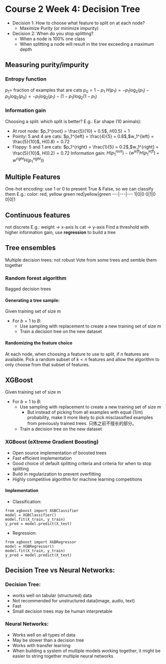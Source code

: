# Course 2 Week 4: Decision Tree

+ Decision 1: How to choose what feature to split on at each node?
  + Maximize Purity (or minimize impurity)
+ Decision 2: When do you stop splitting?
  + When a node is 100% one class
  + When splitting a node will result in the tree exceeding a maximum depth

## Measuring purity/impurity
### Entropy function
$p_1 =$ fraction of examples that are cats
$p_0 = 1 - p_1$
$H(p_1) = -p_1 \log_2(p_1)-p_0\log_2(p_0) = -p_1\log_2(p_1) - (1 - p_1)\log_2(1 - p_1)$

### Information gain
Choosing a split: which split is better?
E.g.: Ear shape (10 animals):
+ At root node: $p_1^{root} = \frac{5}{10} = 0.5$, $H(0.5) = 1$ 
+ Pointy: 5 and 4 are cats: $p_1^{left} = \frac{4}{5} = 0.8$,$w_1^{left} = \frac{5}{10}$, $H(0.8) = 0.72$
+ Floppy: 5 and 1 are cats: $p_1^{right} = \frac{1}{5} = 0.2$,$w_1^{right} = \frac{5}{10}$, $H(0.2) = 0.72$
Information gain: $H(p_1^{root}) - (w^{left}H(p_1^{left}) + w^{right}H(p_1^{right}))$

## Multiple Features
One-hot encoding: use 1 or 0 to present True & False, so we can classify them
E.g.: color: red, yellow green
red|yellow|green
---|---|---
1|0|0
0|1|0
0|0|1

## Continuous features 
not discrete
E.g.: weight -> x-axis
Is cat -> y-axis
Find a threshold with higher information gain, use **regression** to build a tree

## Tree ensembles
Multiple decision trees: not robust
Vote from some trees and semble them together

### Random forest algorithm
Bagged decision trees
#### Generating a tree sample:
Given training set of size m
+ For $b=1$ to $B$:
  + Use sampling with replacement to create a new training set of size $m$
  + Train a decision tree on the new dataset

#### Randomizing the feature choice
At each node, when choosing a feature to use to split, if $n$ features are available. Pick a random subset of $k<n$ features and allow the algorithm to only choose from that subset of features.

## XGBoost
Given training set of size m
+ For $b=1$ to $B$:
  + Use sampling with replacement to create a new training set of size $m$
    + But instead of picking from all examples with equal $(1/m)$ probability, make it more likely to pick misclassified examples from previously trained trees. 只练之前不擅长的部分。
  + Train a decision tree on the new dataset

### XGBoost (eXtreme Gradient Boosting)
+ Open source implementation of boosted trees
+ Fast efficient implementation
+ Good choice of default splitting criteria and criteria for when to stop splitting
+ Build in regularization to prevent overfitting
+ Highly competitive algorithm for machine learning competitions

#### Implementation
+ Classification:
```
from xgboost import XGBClassifier
model = XGBClassifier()
model.fit(X_train, y_train)
y_pred = model.predict(X_test)
```

+ Regression:
```
from xgboost import XGBRegressor
model = XGBRegressor()
model.fit(X_train, y_train)
y_pred = model.predict(X_test)
``` 

## Decision Tree vs Neural Networks:
### Decision Tree:
+ works well on tabular (structured) data
+ Not recommended for unstructured data(image, audio, text)
+ Fast
+ Small decision trees may be human interpretable
### Neural Networks:
+ Works well on all types of data
+ May be slower than a decision tree
+ Works with transfer learning
+ When building a system of multiple models working together, it might be easier to string together multiple neural networks